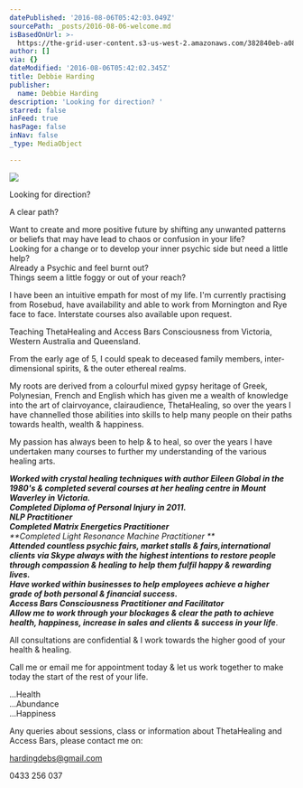 ```yaml
---
datePublished: '2016-08-06T05:42:03.049Z'
sourcePath: _posts/2016-08-06-welcome.md
isBasedOnUrl: >-
  https://the-grid-user-content.s3-us-west-2.amazonaws.com/382840eb-a08f-4d22-a10b-bfde424cba66.jpg
author: []
via: {}
dateModified: '2016-08-06T05:42:02.345Z'
title: Debbie Harding
publisher:
  name: Debbie Harding
description: 'Looking for direction? '
starred: false
inFeed: true
hasPage: false
inNav: false
_type: MediaObject

---
```

![](https://the-grid-user-content.s3-us-west-2.amazonaws.com/382840eb-a08f-4d22-a10b-bfde424cba66.jpg)

Looking for direction?

A clear path?

Want to create and more positive future by shifting any unwanted patterns or beliefs that may have lead to chaos or confusion in your life?  
Looking for a change or to develop your inner psychic side but need a little help?  
Already a Psychic and feel burnt out?  
Things seem a little foggy or out of your reach?

I have been an intuitive empath for most of my life. I'm currently practising from Rosebud, have availability and able to work from Mornington and Rye face to face. Interstate courses also available upon request.

Teaching ThetaHealing and Access Bars Consciousness from Victoria, Western Australia and Queensland.

From the early age of 5, I could speak to deceased family members, inter-dimensional spirits, & the outer ethereal realms.

My roots are derived from a colourful mixed gypsy heritage of Greek, Polynesian, French and English which has given me a wealth of knowledge into the art of clairvoyance, clairaudience, ThetaHealing, so over the years I have channelled those abilities into skills to help many people on their paths towards health, wealth & happiness.

My passion has always been to help & to heal, so over the years I have undertaken many courses to further my understanding of the various healing arts.

_**Worked with crystal healing techniques with author Eileen Global in the 1980's & completed several courses at her healing centre in Mount Waverley in Victoria.**_  
_**Completed Diploma of Personal Injury in 2011\.**_  
_**NLP Practitioner**_  
_**Completed Matrix Energetics Practitioner**_  
_**Completed Light Resonance Machine Practitioner **_  
_**Attended countless psychic fairs, market stalls & fairs,international clients via Skype always with the highest intentions to restore people through compassion & healing to help them fulfil happy & rewarding lives.**_  
_**Have worked within businesses to help employees achieve a higher grade of both personal & financial success.**_  
_**Access Bars Consciousness Practitioner and Facilitator**_  
_**Allow me to work through your blockages & clear the path to achieve health, happiness, increase in sales and clients & success in your life**_.

All consultations are confidential & I work towards the higher good of your health & healing.

Call me or email me for appointment today & let us work together to make today the start of the rest of your life.

...Health  
...Abundance  
...Happiness

Any queries about sessions, class or information about ThetaHealing and Access Bars, please contact me on:

hardingdebs@gmail.com

0433 256 037
